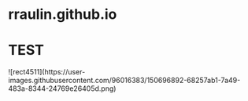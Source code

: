 # rraulin.github.io
<h1>TEST</h1>
![rect4511](https://user-images.githubusercontent.com/96016383/150696892-68257ab1-7a49-483a-8344-24769e26405d.png)

